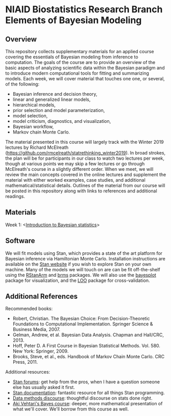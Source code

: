 # NIAID Biostatistics Research Branch <br/> Elements of Bayesian Modeling

## Overview

This repository collects supplementary materials for an applied course covering the essentials of Bayesian modeling from inference to computation. The goals of the course are to provide an overview of the basic aspects of analyzing scientific data within the Bayesian paradigm and to introduce modern computational tools for fitting and summarizing models. Each week, we will cover material that touches one one, or several, of the following:

- Bayesian inference and decision theory,
- linear and generalized linear models,
- hierarchical models,
- prior selection and model parameterization,
- model selection,
- model criticism, diagnostics, and visualization,
- Bayesian workflow,
- Markov chain Monte Carlo.

The material presented in this course will largely track with the Winter 2019 lectures by Richard McElreath (https://github.com/rmcelreath/statrethinking_winter2019). In broad strokes, the plan will be for participants in our class to watch two lectures per week, though at various points we may skip a few lectures or go through McElreath's course in a slightly different order. When we meet, we will review the main concepts covered in the online lectures and supplement the material with either worked examples, case studies, and additional mathematical/statistical details. Outlines of the material from our course will be posted in this repository along with links to references and additional readings.  

## Materials 

Week 1: <[Introduction to Bayesian statistics](https://www.google.com)>

## Software

We will fit models using Stan, which provides a state of the art platform for Bayesian inference via Hamiltonian Monte Carlo. Installation instructions are available on the [Stan website](https://github.com/stan-dev/rstan/wiki/RStan-Getting-Started) if you wish to explore Stan on your own machine. Many of the models we will touch on are can be fit off-the-shelf using the [RStanArm](https://mc-stan.org/users/interfaces/rstanarm.html) and [brms](https://mc-stan.org/users/interfaces/brms.html) packages. We will also use the [bayesplot](https://mc-stan.org/users/interfaces/bayesplot.html) package for visualization, and the [LOO](https://mc-stan.org/users/interfaces/loo.html) package for cross-validation.   

## Additional References

Recommended books:
- Robert, Christian. The Bayesian Choice: From Decision-Theoretic Foundations to Computational Implementation. Springer Science & Business Media, 2007.
- Gelman, Andrew, et al. Bayesian Data Analysis. Chapman and Hall/CRC, 2013.
- Hoff, Peter D. A First Course in Bayesian Statistical Methods. Vol. 580. New York: Springer, 2009.
- Brooks, Steve, et al., eds. Handbook of Markov Chain Monte Carlo. CRC Press, 2011.

Additional resources:
- [Stan forums](https://discourse.mc-stan.org/): get help from the pros, when I have a question someone else has usually asked it first.
- [Stan documentation](ttps://mc-stan.org/users/documentation/): fantastic resource for all things Stan programming.
- [Data methods discourse](https://discourse.datamethods.org/): thoughtful discourse on stats done right.
- [Aki Vehtari's Bayes course](https://github.com/avehtari/BDA_course_Aalto): deeper, more mathematical presentation of what we'll cover. We'll borrow from this course as well.  
